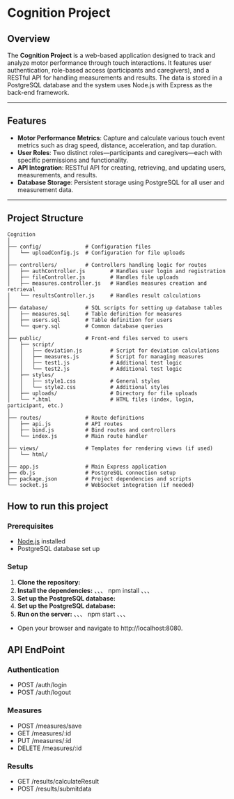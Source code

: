 # Cognition Project

## Overview

The **Cognition Project** is a web-based application designed to track and analyze motor performance through touch interactions. It features user authentication, role-based access (participants and caregivers), and a RESTful API for handling measurements and results. The data is stored in a PostgreSQL database and the system uses Node.js with Express as the back-end framework.

---

## Features

- **Motor Performance Metrics**: Capture and calculate various touch event metrics such as drag speed, distance, acceleration, and tap duration.
- **User Roles**: Two distinct roles—participants and caregivers—each with specific permissions and functionality.
- **API Integration**: RESTful API for creating, retrieving, and updating users, measurements, and results.
- **Database Storage**: Persistent storage using PostgreSQL for all user and measurement data.

---

## Project Structure

```plaintext
Cognition
│
├── config/              # Configuration files
│   └── uploadConfig.js  # Configuration for file uploads
│
├── controllers/         # Controllers handling logic for routes
│   ├── authController.js        # Handles user login and registration
│   ├── fileController.js        # Handles file uploads
│   ├── measures.controller.js   # Handles measures creation and retrieval
│   └── resultsController.js     # Handles result calculations
│
├── database/            # SQL scripts for setting up database tables
│   ├── measures.sql     # Table definition for measures
│   ├── users.sql        # Table definition for users
│   └── query.sql        # Common database queries
│
├── public/              # Front-end files served to users
│   ├── script/
│   │   ├── deviation.js         # Script for deviation calculations
│   │   ├── measures.js          # Script for managing measures
│   │   ├── test1.js             # Additional test logic
│   │   └── test2.js             # Additional test logic
│   ├── styles/
│   │   ├── style1.css           # General styles
│   │   └── style2.css           # Additional styles
│   ├── uploads/                 # Directory for file uploads
│   └── *.html                   # HTML files (index, login, participant, etc.)
│
├── routes/              # Route definitions
│   ├── api.js           # API routes
│   ├── bind.js          # Bind routes and controllers
│   └── index.js         # Main route handler
│
├── views/               # Templates for rendering views (if used)
│   └── html/
│
├── app.js               # Main Express application
├── db.js                # PostgreSQL connection setup
├── package.json         # Project dependencies and scripts
└── socket.js            # WebSocket integration (if needed)

```

## How to run this project

### Prerequisites

- [Node.js](https://nodejs.org/) installed
- PostgreSQL database set up

### Setup

1. **Clone the repository:**
2. **Install the dependencies:**
   、、、
   npm install
   、、、
3. **Set up the PostgreSQL database:**
4. **Set up the PostgreSQL database:**
5. **Run on the server:**
   、、、
   npm start
   、、、

- Open your browser and navigate to http://localhost:8080.

## API EndPoint

### Authentication

- POST /auth/login
- POST /auth/logout

### Measures

- POST /measures/save
- GET /measures/:id
- PUT /measures/:id
- DELETE /measures/:id

### Results

- GET /results/calculateResult
- POST /results/submitdata
